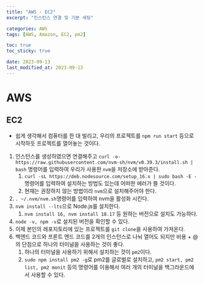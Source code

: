 ```yaml
---
title: "AWS - EC2"
excerpt: "인스턴스 연결 및 기본 세팅"

categories: AWS
tags: [AWS, Amazon, EC2, pm2]

toc: true
toc_sticky: true

date: 2023-09-13
last_modified_at: 2023-09-13
---
```


# AWS

## EC2

- 쉽게 생각해서 컴퓨터를 한 대 빌리고, 우리의 프로젝트를 `npm run start` 등으로 시작하듯 프로젝트를 열어놓는 것이다.

1. 인스턴스를 생성하였으면 연결해주고 `curl -o- https://raw.githubusercontent.com/nvm-sh/nvm/v0.39.3/install.sh | bash` 명령어를 입력하여 우리가 사용한 `nvm`을 저장소에 받아준다.
   1. `curl -sL https://deb.nodesource.com/setup_16.x | sudo bash -E -` 명령어를 입력하여 설치하는 방법도 있는데 어떠한 에러가 뜰 것이다.
   2. 현재는 권장하지 않는 방법이라 `nvm`으로 설치해주어야 한다.
2. `. ~/.nvm/nvm.sh`명령어를 입력하여 nvm을 활성화 시킨다.
3. `nvm install --lts`으로 Node.js를 설치한다.
   1. `nvm install 16, nvm install 18.17` 등 원하는 버전으로 설치도 가능하다.
4. `node -v, npm -v`로 설치된 버전을 확인할 수 있다.
5. 이제 본인의 레포지토리에 있는 프로젝트를 `git clone`을 사용하여 가져온다.
6. 백엔드 코드와 프론트 엔드 코드를 2개의 인스턴스로 나눠 열어도 되지만 비용 + @의 단점으로 하나의 터미널을 사용하는 것이 좋다.
   1. 하나의 터미널을 사용하기 위해서 설치하는 것이 `pm2`이다.
   2. `sudo npm install pm2 -g`로 pm2를 글로벌로 설치하고, `pm2 start, pm2 list, pm2 monit` 등의 명령어를 이용해서 여러 개의 터미널을 백그라운드에서 사용할 수 있다.
